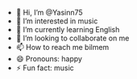 - 👋 Hi, I’m @Yasinn75
- 👀 I’m interested in music
- 🌱 I’m currently learning English 
- 💞️ I’m looking to collaborate on me
- 📫 How to reach me bilmem
- 😄 Pronouns: happy
- ⚡ Fun fact: music


<!---
Yasinn75/Yasinn75 is a ✨ special ✨ repository because its `README.md` (this file) appears on your GitHub profile.
You can click the Preview link to take a look at your changes.
--->
